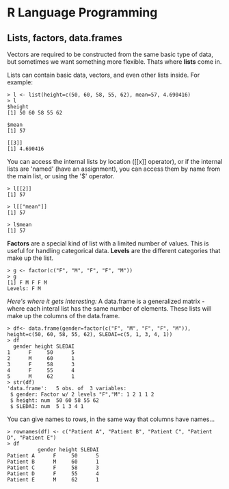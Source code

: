 # R Language Programming

## Lists, factors, data.frames

Vectors are required to be constructed from the same basic type of data, but sometimes we want something more flexible. Thats where **lists** come in.

Lists can contain basic data, vectors, and even other lists inside.  For example:

```
> l <- list(height=c(50, 60, 58, 55, 62), mean=57, 4.690416)
> l
$height
[1] 50 60 58 55 62

$mean
[1] 57

[[3]]
[1] 4.690416
```

You can access the internal lists by location ([[x]] operator), or if the internal lists are 'named' (have an assignment), you can access them by name from the main list, or using the '$' operator.


```
> l[[2]]
[1] 57

> l[["mean"]]
[1] 57

> l$mean
[1] 57
```

**Factors** are a special kind of list with a limited number of values.  This is useful for handling categorical data. **Levels** are the different categories that make up the list.

```
> g <- factor(c("F", "M", "F", "F", "M"))
> g
[1] F M F F M
Levels: F M
```

_Here's where it gets interesting:_  A data.frame is a generalized matrix - where each interal list has the same number of elements.  These lists will make up the columns of the data.frame.

```
> df<- data.frame(gender=factor(c("F", "M", "F", "F", "M")), height=c(50, 60, 58, 55, 62), SLEDAI=c(5, 1, 3, 4, 1))
> df
  gender height SLEDAI
1      F     50      5
2      M     60      1
3      F     58      3
4      F     55      4
5      M     62      1
> str(df)
'data.frame':	5 obs. of  3 variables:
 $ gender: Factor w/ 2 levels "F","M": 1 2 1 1 2
 $ height: num  50 60 58 55 62
 $ SLEDAI: num  5 1 3 4 1
```

You can give names to rows, in the same way that columns have names...

```
> rownames(df) <- c("Patient A", "Patient B", "Patient C", "Patient D", "Patient E")
> df
          gender height SLEDAI
Patient A      F     50      5
Patient B      M     60      1
Patient C      F     58      3
Patient D      F     55      4
Patient E      M     62      1
```